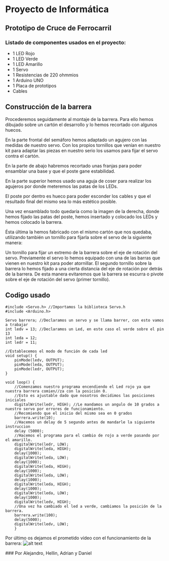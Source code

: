 # Proyecto de Informática
## Prototipo de Cruce de Ferrocarril

### Listado de componentes usados en el proyecto:
- 1 LED Rojo
- 1 LED Verde
- 1 LED Amarillo
- 1 Servo
- 1 Resistencias de 220 ohmmios
- 1 Arduino UNO
- 1 Placa de prototipos
- Cables

## Construcción de la barrera
Procederemos seguidamente al montaje de la barrera. Para ello hemos dibujado sobre un cartón el desarrollo y lo hemos recortado con algunos huecos.


En la parte frontal del semáforo hemos adaptado un agujero con las medidas de nuestro servo. Con los propios tornillos que venían en nuestro kit para adaptar las piezas en nuestro serio los usamos para fijar el servo contra el cartón.

En la parte de abajo habremos recortado unas franjas para poder ensamblar una base y que el poste gane estabilidad.

En la parte superior hemos usado una aguja de coser para realizar los agujeros por donde meteremos las patas de los LEDs.

El poste por dentro es hueco para poder esconder los cables y que el resultado final del mismo sea lo más estético posible.


Una vez ensamblado todo quedaría como la imagen de la derecha, donde hemos fijado las patas del poste, hemos insertado y colocado los LEDs y hemos colocado la barrera.

Ésta última la hemos fabricado con el mismo cartón que nos quedaba, utilizando también un tornillo para fijarla sobre el servo de la siguiente manera:

Un tornillo para fijar un extremo de la barrera sobre el eje de rotación del servo. Previamente el servo lo hemos equipado con una de las barras que vienen en nuestro kit para poder atornillar. El segundo tornillo sobre la barrera lo hemos fijado a una cierta distancia del eje de rotación por detrás de la barrera. De esta manera evitaremos que la barrera se escurra o pivote sobre el eje de rotación del servo (primer tornillo).


## Codigo usado
```
#include <Servo.h> //Importamos la biblioteca Servo.h
#include <Arduino.h>

Servo barrera; //Declaramos un servo y se llama barrer, con esto vamos a trabajar
int ledv = 13; //Declaramos un Led, en este caso el verde sobre el pin 13
int leda = 12;
int ledr = 11;

//Establecemos el modo de función de cada led
void setup() {
    pinMode(ledv, OUTPUT);
    pinMode(leda, OUTPUT);
    pinMode(ledr, OUTPUT);
}   

void loop() {
    //Comenzamos nuestro programa encendiendo el Led rojo ya que nuestra barrera comien//za con la posición 0.
    //Esto es ajustable dado que nosotros decidimos las posiciones iniciales
    digitalWrite(ledr, HIGH); //Le mandamos un angulo de 10 grados a nuestro servo por errores de funcionamiento.
    //Recomiendo que el inicio del mismo sea en 0 grados
    barrera.write(10);
    //Hacemos un delay de 5 segundo antes de mandarle la siguiente instruccion
    delay (5000);
    //Hacemos el programa para el cambio de rojo a verde pasando por el amarillo.
    digitalWrite(ledr, LOW);
    digitalWrite(leda, HIGH);
    delay(1000);
    digitalWrite(leda, LOW);
    delay(1000);
    digitalWrite(leda, HIGH);
    delay(1000);
    digitalWrite(leda, LOW);
    delay(1000);
    digitalWrite(leda, HIGH);
    delay(1000);
    digitalWrite(leda, LOW);
    delay(1000);
    digitalWrite(ledv, HIGH);
    //Una vez ha cambiado el led a verde, cambiamos la posición de la barrera.
    barrera.write(100);
    delay(5000);
    digitalWrite(ledv, LOW);  
    }
```
Por último os dejamos el prometido vídeo con el funcionamiento de la barrera:
![alt text](http://2.bp.blogspot.com/-guCqR4duKKw/UwCep_MX57I/AAAAAAAAAIc/DAgdaZCxtcs/s1600/DSC00238.JPG "Logo Title Text 1")


### Por Alejandro, Hellin, Adrian y Daniel
